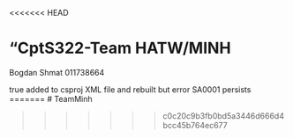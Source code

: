 <<<<<<< HEAD
# “CptS322-Team HATW/MINH

Bogdan Shmat
011738664

<PropertyGroup>
  <GenerateDocumentationFile>true</GenerateDocumentationFile>
</PropertyGroup> added to csproj XML file and rebuilt but error SA0001 persists 
=======
# TeamMinh

>>>>>>> c0c20c9b3fb0bd5a3446d666d4bcc45b764ec677
